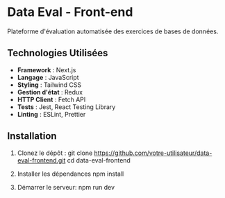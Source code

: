 # Data Eval - Front-end

Plateforme d'évaluation automatisée des exercices de bases de données.

## Technologies Utilisées

- **Framework** : Next.js
- **Langage** : JavaScript
- **Styling** : Tailwind CSS 
- **Gestion d'état** : Redux 
- **HTTP Client** : Fetch API
- **Tests** : Jest, React Testing Library
- **Linting** : ESLint, Prettier

## Installation

1. Clonez le dépôt :
   git clone https://github.com/votre-utilisateur/data-eval-frontend.git
   cd data-eval-frontend

2. Installer les dépendances
   npm install
   
3. Démarrer le serveur:
   npm run dev
